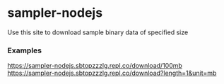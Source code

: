 # sampler-nodejs
Use this site to download sample binary data of specified size  

### Examples  
https://sampler-nodejs.sbtopzzzlg.repl.co/download/100mb  
https://sampler-nodejs.sbtopzzzlg.repl.co/download?length=1&unit=mb  
